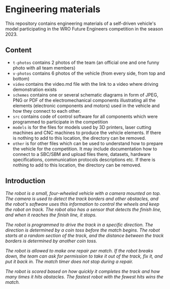 Engineering materials
====

This repository contains engineering materials of a self-driven vehicle's model participating in the WRO Future Engineers competition in the season 2023.

## Content

* `t-photos` contains 2 photos of the team (an official one and one funny photo with all team members)
* `v-photos` contains 6 photos of the vehicle (from every side, from top and bottom)
* `video` contains the video.md file with the link to a video where driving demonstration exists
* `schemes` contains one or several schematic diagrams in form of JPEG, PNG or PDF of the electromechanical components illustrating all the elements (electronic components and motors) used in the vehicle and how they connect to each other.
* `src` contains code of control software for all components which were programmed to participate in the competition
* `models` is for the files for models used by 3D printers, laser cutting machines and CNC machines to produce the vehicle elements. If there is nothing to add to this location, the directory can be removed.
* `other` is for other files which can be used to understand how to prepare the vehicle for the competition. It may include documentation how to connect to a SBC/SBM and upload files there, datasets, hardware specifications, communication protocols descriptions etc. If there is nothing to add to this location, the directory can be removed.

## Introduction

_The robot is a small, four-wheeled vehicle with a camera mounted on top. The camera is used to detect the track borders and other obstacles, and the robot's software uses this information to control the wheels and keep the robot on track. The robot also has a sensor that detects the finish line, and when it reaches the finish line, it stops._

_The robot is programmed to drive the track in a specific direction. The direction is determined by a coin toss before the match begins. The robot starts at a random section of the track, and the distance between the track borders is determined by another coin toss._

_The robot is allowed to make one repair per match. If the robot breaks down, the team can ask for permission to take it out of the track, fix it, and put it back in. The match timer does not stop during a repair._

_The robot is scored based on how quickly it completes the track and how many times it hits obstacles. The fastest robot with the fewest hits wins the match._
